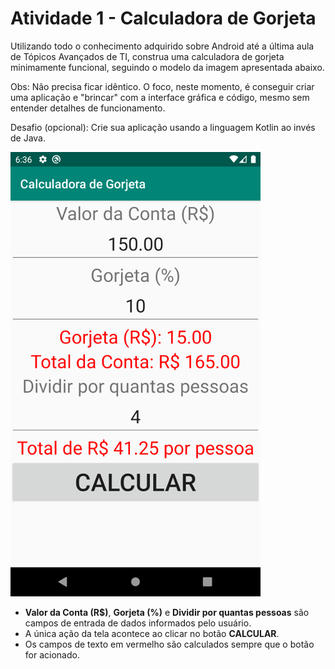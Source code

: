 # Atividade 1 - Calculadora de Gorjeta

Utilizando todo o conhecimento adquirido sobre Android até a última aula de Tópicos Avançados de TI, construa uma calculadora de gorjeta minimamente funcional, seguindo o modelo da imagem apresentada abaixo.

Obs: Não precisa ficar idêntico. O foco, neste momento, é conseguir criar uma aplicação e "brincar" com a interface gráfica e código, mesmo sem entender detalhes de funcionamento.

Desafio (opcional): Crie sua aplicação usando a linguagem Kotlin ao invés de Java.

![Calculadora de Gorjeta](files/calculadora.png "Calculadora de Gorjeta")

- **Valor da Conta (R$)**, **Gorjeta (%)** e **Dividir por quantas pessoas** são campos de entrada de dados informados pelo usuário.
- A única ação da tela acontece ao clicar no botão **CALCULAR**.
- Os campos de texto em vermelho são calculados sempre que o botão for acionado.